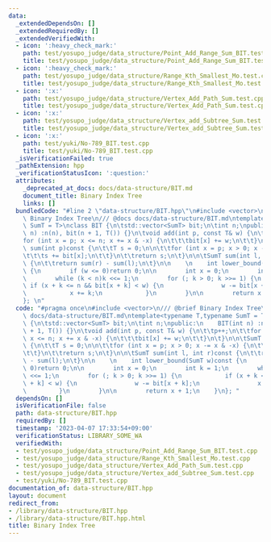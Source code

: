 ```yaml
---
data:
  _extendedDependsOn: []
  _extendedRequiredBy: []
  _extendedVerifiedWith:
  - icon: ':heavy_check_mark:'
    path: test/yosupo_judge/data_structure/Point_Add_Range_Sum_BIT.test.cpp
    title: test/yosupo_judge/data_structure/Point_Add_Range_Sum_BIT.test.cpp
  - icon: ':heavy_check_mark:'
    path: test/yosupo_judge/data_structure/Range_Kth_Smallest_Mo.test.cpp
    title: test/yosupo_judge/data_structure/Range_Kth_Smallest_Mo.test.cpp
  - icon: ':x:'
    path: test/yosupo_judge/data_structure/Vertex_Add_Path_Sum.test.cpp
    title: test/yosupo_judge/data_structure/Vertex_Add_Path_Sum.test.cpp
  - icon: ':x:'
    path: test/yosupo_judge/data_structure/Vertex_add_Subtree_Sum.test.cpp
    title: test/yosupo_judge/data_structure/Vertex_add_Subtree_Sum.test.cpp
  - icon: ':x:'
    path: test/yuki/No-789_BIT.test.cpp
    title: test/yuki/No-789_BIT.test.cpp
  _isVerificationFailed: true
  _pathExtension: hpp
  _verificationStatusIcon: ':question:'
  attributes:
    _deprecated_at_docs: docs/data-structure/BIT.md
    document_title: Binary Index Tree
    links: []
  bundledCode: "#line 2 \"data-structure/BIT.hpp\"\n#include <vector>\n/// @brief\
    \ Binary Index Tree\n/// @docs docs/data-structure/BIT.md\ntemplate<typename T,typename\
    \ SumT = T>\nclass BIT {\n\tstd::vector<SumT> bit;\n\tint n;\npublic:\n    BIT(int\
    \ n) :n(n), bit(n + 1, T()) {}\n\tvoid add(int p, const T& w) {\n\t\tp++;\n\t\t\
    for (int x = p; x <= n; x += x & -x) {\n\t\t\tbit[x] += w;\n\t\t}\n\t}\n\n\tSumT\
    \ sum(int p)const {\n\t\tT s = 0;\n\n\t\tfor (int x = p; x > 0; x -= x & -x) {\n\
    \t\t\ts += bit[x];\n\t\t}\n\t\treturn s;\n\t}\n\n\tSumT sum(int l, int r)const\
    \ {\n\t\treturn sum(r) - sum(l);\n\t}\n\n    \n    int lower_bound(SumT w)const\
    \ {\n        if (w <= 0)return 0;\n\n        int x = 0;\n        int k = 1;\n\
    \        while (k < n)k <<= 1;\n        for (; k > 0; k >>= 1) {\n           \
    \ if (x + k <= n && bit[x + k] < w) {\n                w -= bit[x + k];\n    \
    \            x += k;\n            }\n        }\n\n        return x + 1;\n    }\n\
    }; \n"
  code: "#pragma once\n#include <vector>\n/// @brief Binary Index Tree\n/// @docs\
    \ docs/data-structure/BIT.md\ntemplate<typename T,typename SumT = T>\nclass BIT\
    \ {\n\tstd::vector<SumT> bit;\n\tint n;\npublic:\n    BIT(int n) :n(n), bit(n\
    \ + 1, T()) {}\n\tvoid add(int p, const T& w) {\n\t\tp++;\n\t\tfor (int x = p;\
    \ x <= n; x += x & -x) {\n\t\t\tbit[x] += w;\n\t\t}\n\t}\n\n\tSumT sum(int p)const\
    \ {\n\t\tT s = 0;\n\n\t\tfor (int x = p; x > 0; x -= x & -x) {\n\t\t\ts += bit[x];\n\
    \t\t}\n\t\treturn s;\n\t}\n\n\tSumT sum(int l, int r)const {\n\t\treturn sum(r)\
    \ - sum(l);\n\t}\n\n    \n    int lower_bound(SumT w)const {\n        if (w <=\
    \ 0)return 0;\n\n        int x = 0;\n        int k = 1;\n        while (k < n)k\
    \ <<= 1;\n        for (; k > 0; k >>= 1) {\n            if (x + k <= n && bit[x\
    \ + k] < w) {\n                w -= bit[x + k];\n                x += k;\n   \
    \         }\n        }\n\n        return x + 1;\n    }\n}; "
  dependsOn: []
  isVerificationFile: false
  path: data-structure/BIT.hpp
  requiredBy: []
  timestamp: '2023-04-07 17:33:54+09:00'
  verificationStatus: LIBRARY_SOME_WA
  verifiedWith:
  - test/yosupo_judge/data_structure/Point_Add_Range_Sum_BIT.test.cpp
  - test/yosupo_judge/data_structure/Range_Kth_Smallest_Mo.test.cpp
  - test/yosupo_judge/data_structure/Vertex_Add_Path_Sum.test.cpp
  - test/yosupo_judge/data_structure/Vertex_add_Subtree_Sum.test.cpp
  - test/yuki/No-789_BIT.test.cpp
documentation_of: data-structure/BIT.hpp
layout: document
redirect_from:
- /library/data-structure/BIT.hpp
- /library/data-structure/BIT.hpp.html
title: Binary Index Tree
---
```


